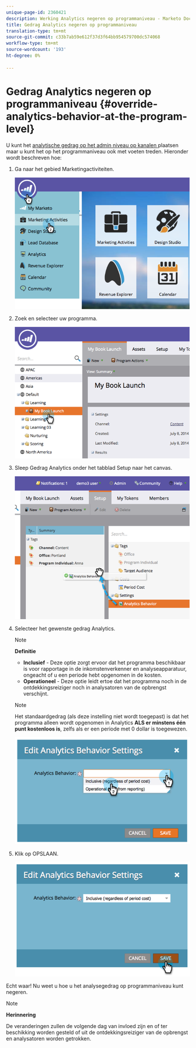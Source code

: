 ```yaml
---
unique-page-id: 2360421
description: Werking Analytics negeren op programmaniveau - Marketo Docs - Productdocumentatie
title: Gedrag Analytics negeren op programmaniveau
translation-type: tm+mt
source-git-commit: c33b7ab59e612f37d3f64bb954579700dc574068
workflow-type: tm+mt
source-wordcount: '193'
ht-degree: 0%

---
```



# Gedrag Analytics negeren op programmaniveau {#override-analytics-behavior-at-the-program-level}

U kunt het [analytische gedrag op het admin niveau op kanalen ](make-a-program-without-a-period-cost-available-in-revenue-explorer-and-analyzers.md) plaatsen maar u kunt het op het programmaniveau ook met voeten treden. Hieronder wordt beschreven hoe:

1. Ga naar het gebied Marketingactiviteiten.

   ![](assets/image2014-9-24-11-3a40-3a46.png)

1. Zoek en selecteer uw programma.

   ![](assets/image2014-9-24-11-3a40-3a57.png)

1. Sleep Gedrag Analytics onder het tabblad Setup naar het canvas.

   ![](assets/image2014-9-24-11-3a41-3a2.png)

1. Selecteer het gewenste gedrag Analytics.

   >[!NOTE]
   >
   >**Definitie**
   >
   >* **Inclusief**  - Deze optie zorgt ervoor dat het programma beschikbaar is voor rapportage in de inkomstenverkenner en analyseapparatuur, ongeacht of u een periode hebt opgenomen in de kosten.
   >* **Operationeel**  - Deze optie leidt ertoe dat het programma noch in de ontdekkingsreiziger noch in analysatoren van de opbrengst verschijnt.


   >[!NOTE]
   >
   >Het standaardgedrag (als deze instelling niet wordt toegepast) is dat het programma alleen wordt opgenomen in Analytics **ALS er minstens één punt kostenloos is**, zelfs als er een periode met 0 dollar is toegewezen.

   ![](assets/image2014-9-24-11-3a42-3a0.png)

1. Klik op OPSLAAN.

   ![](assets/image2014-9-24-11-3a42-3a6.png)

Echt waar! Nu weet u hoe u het analysegedrag op programmaniveau kunt negeren.

>[!NOTE]
>
>**Herinnering**
>
>De veranderingen zullen de volgende dag van invloed zijn en of ter beschikking worden gesteld of uit de ontdekkingsreiziger van de opbrengst en analysatoren worden getrokken.

